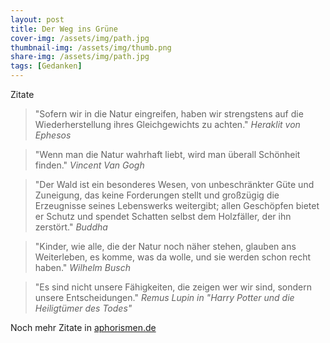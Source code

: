 ```yaml
---
layout: post
title: Der Weg ins Grüne
cover-img: /assets/img/path.jpg
thumbnail-img: /assets/img/thumb.png
share-img: /assets/img/path.jpg
tags: [Gedanken]
---
```


Zitate

> "Sofern wir in die Natur eingreifen, haben wir strengstens auf die Wiederherstellung ihres Gleichgewichts zu achten." *Heraklit von Ephesos*

> "Wenn man die Natur wahrhaft liebt, wird man überall Schönheit finden." *Vincent Van Gogh*

> "Der Wald ist ein besonderes Wesen, von unbeschränkter Güte und Zuneigung, das keine Forderungen stellt und großzügig die Erzeugnisse seines Lebenswerks weitergibt; allen Geschöpfen bietet er Schutz und spendet Schatten selbst dem Holzfäller, der ihn zerstört." *Buddha*

> "Kinder, wie alle, die der Natur noch näher stehen, glauben ans Weiterleben, es komme, was da wolle, und sie werden schon recht haben." *Wilhelm Busch*

>  "Es sind nicht unsere Fähigkeiten, die zeigen wer wir sind, sondern unsere Entscheidungen." *Remus Lupin in "Harry Potter und die Heiligtümer des Todes"*

Noch mehr Zitate in [aphorismen.de](https://www.aphorismen.de/suche?f_thema=Natur)
